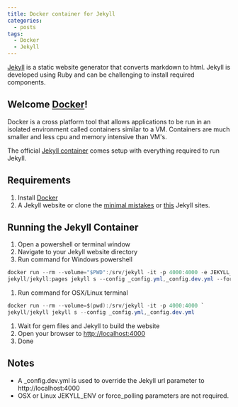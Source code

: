 ```yaml
---
title: Docker container for Jekyll 
categories:
  - posts
tags:
  - Docker
  - Jekyll
---
```


[Jekyll](https://jekyllrb.com/) is a static website generator that converts markdown to html. 
Jekyll is developed using Ruby and can be challenging to install required components.

## Welcome [Docker](https://www.docker.com/)! 

Docker is a cross platform tool that allows applications to be run in an
isolated environment called containers similar to a VM. Containers are much smaller and less
cpu and memory intensive than VM's.

The official [Jekyll container](https://github.com/jekyll/docker) comes setup with 
everything required to run Jekyll.

## Requirements

1. Install [Docker](https://www.docker.com/)
1. A Jekyll website or clone the [minimal mistakes](https://github.com/mmistakes/minimal-mistakes) or 
[this](https://github.com/dvkwong/devint) Jekyll sites.

## Running the Jekyll Container

1. Open a powershell or terminal window
1. Navigate to your Jekyll website directory
1. Run command for Windows powershell
```cs
docker run --rm --volume="$PWD":/srv/jekyll -it -p 4000:4000 -e JEKYLL_ENV=dev `
jekyll/jekyll:pages jekyll s --config _config.yml,_config.dev.yml --force_polling
```
1. Run command for OSX/Linux terminal
```cs
docker run --rm --volume=$(pwd):/srv/jekyll -it -p 4000:4000 `
jekyll/jekyll jekyll s --config _config.yml,_config.dev.yml
```
1. Wait for gem files and Jekyll to build the website
1. Open your browser to [http://localhost:4000](http://localhost:4000)
1. Done

## Notes

* A _config.dev.yml is used to override the Jekyll url parameter to http://localhost:4000
* OSX or Linux JEKYLL_ENV or force_polling parameters are not required.



